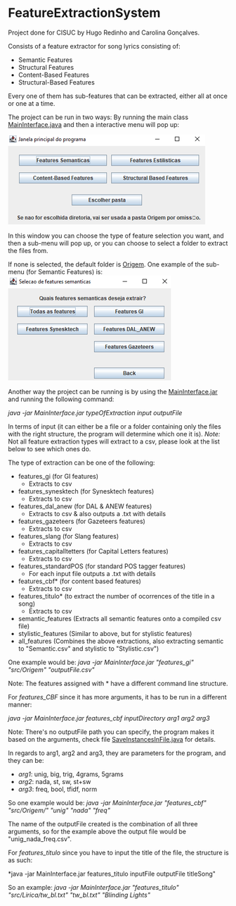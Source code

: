# FeatureExtractionSystem

Project done for CISUC by Hugo Redinho and Carolina Gonçalves.

Consists of a feature extractor for song lyrics consisting of:
- Semantic Features
- Structural Features
- Content-Based Features
- Structural-Based Features

Every one of them has sub-features that can be extracted, either all at once or one at a time.

The project can be run in two ways:
By running the main class [MainInterface.java](src/Interface/MainInterface.java) and then a interactive menu will pop up:

![alt text](main_window.png)

In this window you can choose the type of feature selection you want, and then a sub-menu will pop up, or you can choose to select a folder to extract the files from.

If none is selected, the default folder is [Origem](src/Origem).
One example of the sub-menu (for Semantic Features) is:
![alt text](semantic_features.png)

Another way the project can be running is by using the [MainInterface.jar](MainInterface.jar) and running the following command:

*java -jar MainInterface.jar typeOfExtraction input outputFile* 

In terms of input (it can either be a file or a folder containing only the files with the right structure, the program will determine which one it is).
*Note:* Not all feature extraction types will extract to a csv, please look at the list below to see which ones do. 


The type of extraction can be one of the following:
- features_gi (for GI features)
    - Extracts to csv
- features_synesktech (for Synesktech features)
    - Extracts to csv
- features_dal_anew (for DAL & ANEW features)
    - Extracts to csv & also outputs a .txt with details
- features_gazeteers (for Gazeteers features)
    - Extracts to csv
- features_slang (for Slang features)
    - Extracts to csv
- features_capitalltetters (for Capital Letters features)
    - Extracts to csv
- features_standardPOS (for standard POS tagger features)
    - For each input file outputs a .txt with details
- features_cbf* (for content based features)
    - Extracts to csv
- features_titulo* (to extract the number of ocorrences of the title in a song)
    - Extracts to csv
- semantic_features (Extracts all semantic features onto a compiled csv file)
- stylistic_features (Similar to above, but for stylistic features)
- all_features (Combines the above extractions, also extracting semantic to "Semantic.csv" and stylistic to "Stylistic.csv")


One example would be: *java -jar MainInterface.jar "features_gi" "src/Origem" "outputFile.csv"*

Note: The features assigned with * have a different command line structure.

For *features_CBF* since it has more arguments, it has to be run in a different manner:

*java -jar MainInterface.jar features_cbf inputDirectory arg1 arg2 arg3*

Note: There's no outputFile path you can specify, the program makes it based on the arguments, check file [SaveInstancesInFile.java](src/AuxiliarFiles/SaveInstancesInFile.java) for details.

In regards to arg1, arg2 and arg3, they are parameters for the program, and they can be:
- *arg1*: unig, big, trig, 4grams, 5grams
- *arg2*: nada, st, sw, st+sw
- *arg3*: freq, bool, tfidf, norm

So one example would be: *java -jar MainInterface.jar "features_cbf" "src/Origem/" "unig" "nada" "freq"*

The name of the outputFile created is the combination of all three arguments, so for the example above the output file would be "unig_nada_freq.csv".

For *features_titulo* since you have to input the title of the file, the structure is as such:

*java -jar MainInterface.jar features_titulo inputFile outputFile titleSong"

So an example: *java -jar MainInterface.jar "features_titulo" "src/Lirica/tw_bl.txt" "tw_bl.txt" "Blinding Lights"*
